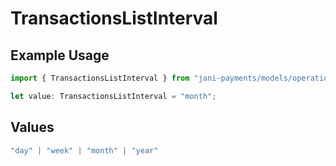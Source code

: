 # TransactionsListInterval

## Example Usage

```typescript
import { TransactionsListInterval } from "jani-payments/models/operations";

let value: TransactionsListInterval = "month";
```

## Values

```typescript
"day" | "week" | "month" | "year"
```